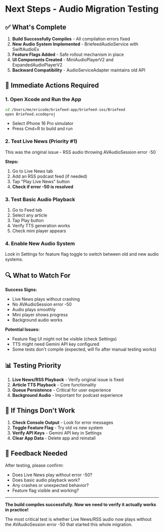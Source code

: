 # Next Steps - Audio Migration Testing

## ✅ What's Complete

1. **Build Successfully Compiles** - All compilation errors fixed
2. **New Audio System Implemented** - BriefeedAudioService with SwiftAudioEx
3. **Feature Flags Added** - Safe rollout mechanism in place
4. **UI Components Created** - MiniAudioPlayerV2 and ExpandedAudioPlayerV2
5. **Backward Compatibility** - AudioServiceAdapter maintains old API

## 🚀 Immediate Actions Required

### 1. Open Xcode and Run the App
```bash
cd /Users/me/ericode/briefeed-app/briefeed-ios/Briefeed
open Briefeed.xcodeproj
```
- Select iPhone 16 Pro simulator
- Press Cmd+R to build and run

### 2. Test Live News (Priority #1)
This was the original issue - RSS audio throwing AVAudioSession error -50

**Steps:**
1. Go to Live News tab
2. Add an RSS podcast feed (if needed)
3. Tap "Play Live News" button
4. **Check if error -50 is resolved**

### 3. Test Basic Audio Playback
1. Go to Feed tab
2. Select any article
3. Tap Play button
4. Verify TTS generation works
5. Check mini player appears

### 4. Enable New Audio System
Look in Settings for feature flag toggle to switch between old and new audio systems.

## 🔍 What to Watch For

**Success Signs:**
- Live News plays without crashing
- No AVAudioSession error -50
- Audio plays smoothly
- Mini player shows progress
- Background audio works

**Potential Issues:**
- Feature flag UI might not be visible (check Settings)
- TTS might need Gemini API key configured
- Some tests don't compile (expected, will fix after manual testing works)

## 📊 Testing Priority

1. **Live News/RSS Playback** - Verify original issue is fixed
2. **Article TTS Playback** - Core functionality
3. **Queue Persistence** - Critical for user experience
4. **Background Audio** - Important for podcast experience

## 🐛 If Things Don't Work

1. **Check Console Output** - Look for error messages
2. **Toggle Feature Flag** - Try old vs new system
3. **Verify API Keys** - Gemini API key in Settings
4. **Clear App Data** - Delete app and reinstall

## 📝 Feedback Needed

After testing, please confirm:
- Does Live News play without error -50?
- Does basic audio playback work?
- Any crashes or unexpected behavior?
- Feature flag visible and working?

---

**The build compiles successfully. Now we need to verify it actually works in practice!**

The most critical test is whether Live News/RSS audio now plays without the AVAudioSession error -50 that started this whole migration.
